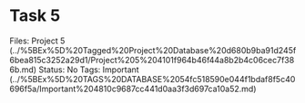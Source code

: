 # Task 5

Files: Project 5 (../%5BEx%5D%20Tagged%20Project%20Database%20d680b9ba91d245f6bea815c3252a29d1/Project%205%204101f964b46f44a8b2b4c06cec7f386b.md)
Status: No
Tags: Important (../%5BEx%5D%20TAGS%20DATABASE%2054fc518590e044f1bdaf8f5c40696f5a/Important%204810c9687cc441d0aa3f3d697ca10a52.md)